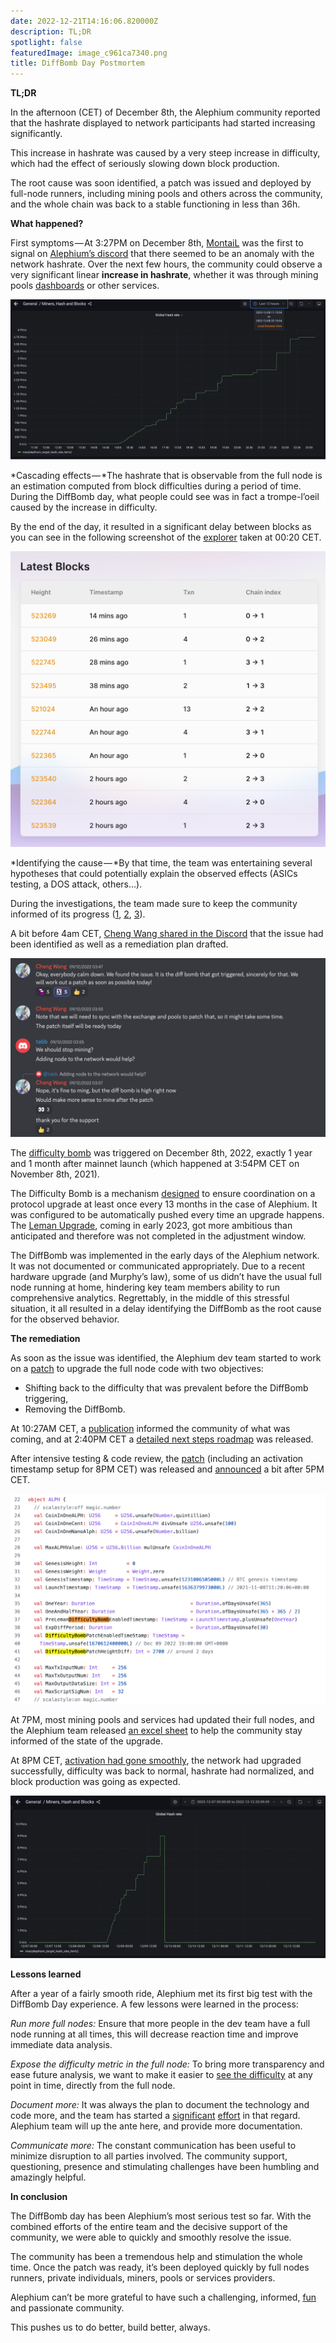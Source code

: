 ```yaml
---
date: 2022-12-21T14:16:06.820000Z
description: TL;DR
spotlight: false
featuredImage: image_c961ca7340.png
title: DiffBomb Day Postmortem
---
```


**TL;DR**

In the afternoon (CET) of December 8th, the Alephium community reported that the hashrate displayed to network participants had started increasing significantly.

This increase in hashrate was caused by a very steep increase in difficulty, which had the effect of seriously slowing down block production.

The root cause was soon identified, a patch was issued and deployed by full-node runners, including mining pools and others across the community, and the whole chain was back to a stable functioning in less than 36h.

**What happened?**

First symptoms — At 3:27PM on December 8th, <a href="https://twitter.com/therealmontail" class="markup--anchor markup--p-anchor" data-href="https://twitter.com/therealmontail" rel="noopener" target="_blank">MontaiL</a> was the first to signal on <a href="http://alephium.org/discord" class="markup--anchor markup--p-anchor" data-href="http://alephium.org/discord" rel="noopener" target="_blank">Alephium’s discord</a> that there seemed to be an anomaly with the network hashrate. Over the next few hours, the community could observe a very significant linear **increase in hashrate**, whether it was through mining pools <a href="https://poolbay.io/crypto/5798/alephium" class="markup--anchor markup--p-anchor" data-href="https://poolbay.io/crypto/5798/alephium" rel="noopener" target="_blank">dashboards</a> or other services.

![](image_f232413241.png)

*Cascading effects — *The hashrate that is observable from the full node is an estimation computed from block difficulties during a period of time. During the DiffBomb day, what people could see was in fact a trompe-l’oeil caused by the increase in difficulty.

By the end of the day, it resulted in a significant delay between blocks as you can see in the following screenshot of the <a href="https://explorer.alephium.org/" class="markup--anchor markup--p-anchor" data-href="https://explorer.alephium.org/" rel="noopener" target="_blank">explorer</a> taken at 00:20 CET.

![](image_722d4a1400.png)

*Identifying the cause — *By that time, the team was entertaining several hypotheses that could potentially explain the observed effects (ASICs testing, a DOS attack, others…).

During the investigations, the team made sure to keep the community informed of its progress (<a href="https://discord.com/channels/747741246667227157/877932296005619754/1050441346445475940" class="markup--anchor markup--p-anchor" data-href="https://discord.com/channels/747741246667227157/877932296005619754/1050441346445475940" rel="noopener" target="_blank">1</a>, <a href="https://discord.com/channels/747741246667227157/877932296005619754/1050477852107214859" class="markup--anchor markup--p-anchor" data-href="https://discord.com/channels/747741246667227157/877932296005619754/1050477852107214859" rel="noopener" target="_blank">2</a>, <a href="https://twitter.com/alephium/status/1600963960781406209?s=20&amp;t=7s71FLpAhPRy3zvgOrycKw" class="markup--anchor markup--p-anchor" data-href="https://twitter.com/alephium/status/1600963960781406209?s=20&amp;t=7s71FLpAhPRy3zvgOrycKw" rel="noopener" target="_blank">3</a>).

A bit before 4am CET, <a href="https://discord.com/channels/747741246667227157/877932296005619754/1050605637433823394" class="markup--anchor markup--p-anchor" data-href="https://discord.com/channels/747741246667227157/877932296005619754/1050605637433823394" rel="noopener" target="_blank">Cheng Wang shared in the Discord</a> that the issue had been identified as well as a remediation plan drafted.

![](image_4d6cc7d908.png)

The <a href="https://github.com/alephium/dev-alephium/blob/6ab14d5161b95dacec6b14c47b4f2a8591264920/flow/src/test/scala/org/alephium/flow/core/ChainDifficultyAdjustmentSpec.scala" class="markup--anchor markup--p-anchor" data-href="https://github.com/alephium/dev-alephium/blob/6ab14d5161b95dacec6b14c47b4f2a8591264920/flow/src/test/scala/org/alephium/flow/core/ChainDifficultyAdjustmentSpec.scala" rel="noopener" target="_blank">difficulty bomb</a> was triggered on December 8th, 2022, exactly 1 year and 1 month after mainnet launch (which happened at 3:54PM CET on November 8th, 2021).

The Difficulty Bomb is a mechanism <a href="https://www.nicehash.com/blog/post/the-ethereum-difficulty-bomb-and-its-effects-on-mining-rewards" class="markup--anchor markup--p-anchor" data-href="https://www.nicehash.com/blog/post/the-ethereum-difficulty-bomb-and-its-effects-on-mining-rewards" rel="noopener" target="_blank">designed</a> to ensure coordination on a protocol upgrade at least once every 13 months in the case of Alephium. It was configured to be automatically pushed every time an upgrade happens. The <a href="https://medium.com/@alephium/announcing-the-leman-network-upgrade-c01a81e65f0e" class="markup--anchor markup--p-anchor" data-href="https://medium.com/@alephium/announcing-the-leman-network-upgrade-c01a81e65f0e" target="_blank">Leman Upgrade</a>, coming in early 2023, got more ambitious than anticipated and therefore was not completed in the adjustment window.

The DiffBomb was implemented in the early days of the Alephium network. It was not documented or communicated appropriately. Due to a recent hardware upgrade (and Murphy’s law), some of us didn’t have the usual full node running at home, hindering key team members ability to run comprehensive analytics. Regrettably, in the middle of this stressful situation, it all resulted in a delay identifying the DiffBomb as the root cause for the observed behavior.

**The remediation**

As soon as the issue was identified, the Alephium dev team started to work on a <a href="https://github.com/alephium/dev-alephium/pull/784" class="markup--anchor markup--p-anchor" data-href="https://github.com/alephium/dev-alephium/pull/784" rel="noopener" target="_blank">patch</a> to upgrade the full node code with two objectives:

- Shifting back to the difficulty that was prevalent before the DiffBomb triggering,
- Removing the DiffBomb.

At 10:27AM CET, a <a href="https://twitter.com/alephium/status/1601146526583037953" class="markup--anchor markup--p-anchor" data-href="https://twitter.com/alephium/status/1601146526583037953" rel="noopener" target="_blank">publication</a> informed the community of what was coming, and at 2:40PM CET a <a href="https://twitter.com/alephium/status/1601210162676568065" class="markup--anchor markup--p-anchor" data-href="https://twitter.com/alephium/status/1601210162676568065" rel="noopener" target="_blank">detailed next steps roadmap</a> was released.

After intensive testing & code review, the <a href="https://github.com/alephium/dev-alephium/pull/784" class="markup--anchor markup--p-anchor" data-href="https://github.com/alephium/dev-alephium/pull/784" rel="noopener" target="_blank">patch</a> (including an activation timestamp setup for 8PM CET) was released and <a href="https://twitter.com/alephium/status/1601250719180259333?s=20&amp;t=XS5jD7GJWtkrx6VS0BoswQ" class="markup--anchor markup--p-anchor" data-href="https://twitter.com/alephium/status/1601250719180259333?s=20&amp;t=XS5jD7GJWtkrx6VS0BoswQ" rel="noopener" target="_blank">announced</a> a bit after 5PM CET.

![](image_3b57a04bf4.jpg)

At 7PM, most mining pools and services had updated their full nodes, and the Alephium team released <a href="https://docs.google.com/spreadsheets/d/1xI2hwg0T1C5nv6xTI91El6W5xDozp3fV0XQWwdWx9RM/edit#gid=0" class="markup--anchor markup--p-anchor" data-href="https://docs.google.com/spreadsheets/d/1xI2hwg0T1C5nv6xTI91El6W5xDozp3fV0XQWwdWx9RM/edit#gid=0" rel="noopener" target="_blank">an excel sheet</a> to help the community stay informed of the state of the upgrade.

At 8PM CET, <a href="https://twitter.com/alephium/status/1601302539822977024" class="markup--anchor markup--p-anchor" data-href="https://twitter.com/alephium/status/1601302539822977024" rel="noopener" target="_blank">activation had gone smoothly</a>, the network had upgraded successfully, difficulty was back to normal, hashrate had normalized, and block production was going as expected.

![](image_e61817ec9e.jpg)

**Lessons learned**

After a year of a fairly smooth ride, Alephium met its first big test with the DiffBomb Day experience. A few lessons were learned in the process:

_Run more full nodes:_ Ensure that more people in the dev team have a full node running at all times, this will decrease reaction time and improve immediate data analysis.

_Expose the difficulty metric in the full node:_ To bring more transparency and ease future analysis, we want to make it easier to <a href="https://github.com/alephium/alephium/issues/806" class="markup--anchor markup--p-anchor" data-href="https://github.com/alephium/alephium/issues/806" rel="noopener" target="_blank">see the difficulty</a> at any point in time, directly from the full node.

_Document more:_ It was always the plan to document the technology and code more, and the team has started a <a href="https://medium.com/@alephium/tech-talk-1-the-ultimate-guide-to-proof-of-less-work-the-universe-and-everything-ba70644ab301" class="markup--anchor markup--p-anchor" data-href="https://medium.com/@alephium/tech-talk-1-the-ultimate-guide-to-proof-of-less-work-the-universe-and-everything-ba70644ab301" target="_blank">significant</a> <a href="https://docs.alephium.org/dapps/getting-started" class="markup--anchor markup--p-anchor" data-href="https://docs.alephium.org/dapps/getting-started" rel="noopener" target="_blank">effort</a> in that regard. Alephium team will up the ante here, and provide more documentation.

_Communicate more:_ The constant communication has been useful to minimize disruption to all parties involved. The community support, questioning, presence and stimulating challenges have been humbling and amazingly helpful.

**In conclusion**

The DiffBomb day has been Alephium’s most serious test so far. With the combined efforts of the entire team and the decisive support of the community, we were able to quickly and smoothly resolve the issue.

The community has been a tremendous help and stimulation the whole time. Once the patch was ready, it’s been deployed quickly by full nodes runners, private individuals, miners, pools or services providers.

Alephium can’t be more grateful to have such a challenging, informed, <a href="https://discord.com/channels/747741246667227157/747998352842686545/1050543317206704178" class="markup--anchor markup--p-anchor" data-href="https://discord.com/channels/747741246667227157/747998352842686545/1050543317206704178" rel="noopener" target="_blank">fun</a> and passionate community.

This pushes us to do better, build better, always.
